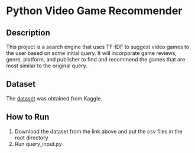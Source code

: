 # Python Video Game Recommender

## Description
This project is a search engine that uses TF-IDF to suggest video games to the user based on some initial query. It will incorporate game reviews, genre, platform, and publisher to find and recommend the games that are most similar to the original query.

## Dataset
The [dataset](https://www.kaggle.com/dahlia25/metacritic-video-game-comments) was obtained from Kaggle.

## How to Run
1. Download the dataset from the link above and put the csv files in the root directory
2. Run query_input.py